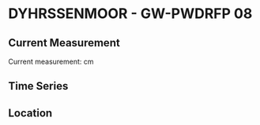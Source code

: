 # DYHRSSENMOOR - GW-PWDRFP 08

## Current Measurement

Current measurement: <Value topic="rivers/pegel-online/DYHRMOOR/GW-PWDRFP_08/measurementValue"/> cm

## Time Series

<TimeSeries topic="rivers/pegel-online/DYHRMOOR/GW-PWDRFP_08/measurementValue" period="week" />

## Location

<WorldMap>
  <Marker lat="53.96211867830326" lon="9.26502610119174" labelTopic="rivers/pegel-online/DYHRMOOR/GW-PWDRFP_08" />
</WorldMap>
